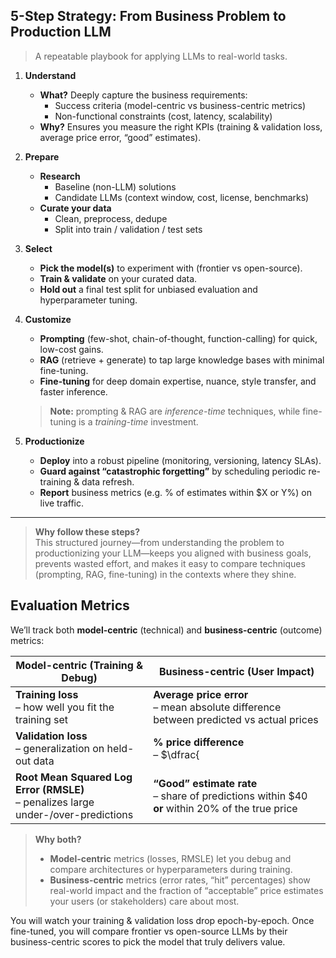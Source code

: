 ## 5-Step Strategy: From Business Problem to Production LLM

> A repeatable playbook for applying LLMs to real-world tasks.

1. **Understand**  
   - **What?** Deeply capture the business requirements:  
     - Success criteria (model-centric vs business-centric metrics)  
     - Non-functional constraints (cost, latency, scalability)  
   - **Why?** Ensures you measure the right KPIs (training & validation loss, average price error, “good” estimates).

2. **Prepare**  
   - **Research**  
     - Baseline (non-LLM) solutions  
     - Candidate LLMs (context window, cost, license, benchmarks)  
   - **Curate your data**  
     - Clean, preprocess, dedupe  
     - Split into train / validation / test sets  

3. **Select**  
   - **Pick the model(s)** to experiment with (frontier vs open-source).  
   - **Train & validate** on your curated data.  
   - **Hold out** a final test split for unbiased evaluation and hyperparameter tuning.

4. **Customize**  
   - **Prompting** (few-shot, chain-of-thought, function-calling) for quick, low-cost gains.  
   - **RAG** (retrieve + generate) to tap large knowledge bases with minimal fine-tuning.  
   - **Fine-tuning** for deep domain expertise, nuance, style transfer, and faster inference.

   > **Note:** prompting & RAG are _inference-time_ techniques, while fine-tuning is a _training-time_ investment.

5. **Productionize**  
   - **Deploy** into a robust pipeline (monitoring, versioning, latency SLAs).  
   - **Guard against “catastrophic forgetting”** by scheduling periodic re-training & data refresh.  
   - **Report** business metrics (e.g. % of estimates within \$X or Y%) on live traffic.

---

> **Why follow these steps?**  
> This structured journey—from understanding the problem to productionizing your LLM—keeps you aligned with business goals, prevents wasted effort, and makes it easy to compare techniques (prompting, RAG, fine-tuning) in the contexts where they shine.  


## Evaluation Metrics

We’ll track both **model-centric** (technical) and **business-centric** (outcome) metrics:

| **Model-centric** (Training & Debug)      | **Business-centric** (User Impact)         |
|-------------------------------------------|--------------------------------------------|
| **Training loss**<br>– how well you fit the training set | **Average price error**<br>– mean absolute difference between predicted vs actual prices |
| **Validation loss**<br>– generalization on held-out data | **% price difference**<br>– $\dfrac{|\,\text{predicted}-\text{actual}\,|}{\text{actual}}\times100\%$ |
| **Root Mean Squared Log Error (RMSLE)**<br>– penalizes large under-/over-predictions | **“Good” estimate rate**<br>– share of predictions within \$40 **or** within 20% of the true price |

> **Why both?**  
> - **Model-centric** metrics (losses, RMSLE) let you debug and compare architectures or hyperparameters during training.  
> - **Business-centric** metrics (error rates, “hit” percentages) show real-world impact and the fraction of “acceptable” price estimates your users (or stakeholders) care about most.

You will watch your training & validation loss drop epoch-by-epoch. Once fine-tuned, you will compare frontier vs open-source LLMs by their business-centric scores to pick the model that truly delivers value.  

